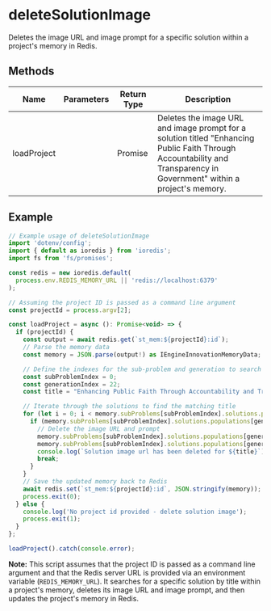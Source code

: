 # deleteSolutionImage

Deletes the image URL and image prompt for a specific solution within a project's memory in Redis.

## Methods

| Name          | Parameters | Return Type | Description |
|---------------|------------|-------------|-------------|
| loadProject   |            | Promise<void> | Deletes the image URL and image prompt for a solution titled "Enhancing Public Faith Through Accountability and Transparency in Government" within a project's memory. |

## Example

```javascript
// Example usage of deleteSolutionImage
import 'dotenv/config';
import { default as ioredis } from 'ioredis';
import fs from 'fs/promises';

const redis = new ioredis.default(
  process.env.REDIS_MEMORY_URL || 'redis://localhost:6379'
);

// Assuming the project ID is passed as a command line argument
const projectId = process.argv[2];

const loadProject = async (): Promise<void> => {
  if (projectId) {
    const output = await redis.get(`st_mem:${projectId}:id`);
    // Parse the memory data
    const memory = JSON.parse(output!) as IEngineInnovationMemoryData;

    // Define the indexes for the sub-problem and generation to search
    const subProblemIndex = 0;
    const generationIndex = 22;
    const title = "Enhancing Public Faith Through Accountability and Transparency in Government";

    // Iterate through the solutions to find the matching title
    for (let i = 0; i < memory.subProblems[subProblemIndex].solutions.populations[generationIndex].length; i++) {
      if (memory.subProblems[subProblemIndex].solutions.populations[generationIndex][i].title === title) {
        // Delete the image URL and prompt
        memory.subProblems[subProblemIndex].solutions.populations[generationIndex][i].imageUrl = "";
        memory.subProblems[subProblemIndex].solutions.populations[generationIndex][i].imagePrompt = "";
        console.log(`Solution image url has been deleted for ${title}`);
        break;
      }
    }
    // Save the updated memory back to Redis
    await redis.set(`st_mem:${projectId}:id`, JSON.stringify(memory));
    process.exit(0);
  } else {
    console.log('No project id provided - delete solution image');
    process.exit(1);
  }
};

loadProject().catch(console.error);
```

**Note:** This script assumes that the project ID is passed as a command line argument and that the Redis server URL is provided via an environment variable (`REDIS_MEMORY_URL`). It searches for a specific solution by title within a project's memory, deletes its image URL and image prompt, and then updates the project's memory in Redis.